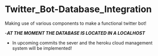 # Twitter_Bot-Database_Integration
Making use of various components to make a functional twitter bot!

-***AT THE MOMENT THE DATABASE IS LOCATED IN A LOCALHOST***
- In upcoming commits the sever and the heroku cloud management system will be implemented!
